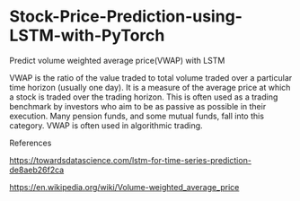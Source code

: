 # Stock-Price-Prediction-using-LSTM-with-PyTorch

Predict volume weighted average price(VWAP) with LSTM

VWAP is the ratio of the value traded to total volume traded over a particular time horizon (usually one day). It is a measure of the average price at which a stock is traded over the trading horizon. This is often used as a trading benchmark by investors who aim to be as passive as possible in their execution. Many pension funds, and some mutual funds, fall into this category. VWAP is often used in algorithmic trading.

       

References

https://towardsdatascience.com/lstm-for-time-series-prediction-de8aeb26f2ca

https://en.wikipedia.org/wiki/Volume-weighted_average_price
            
            

